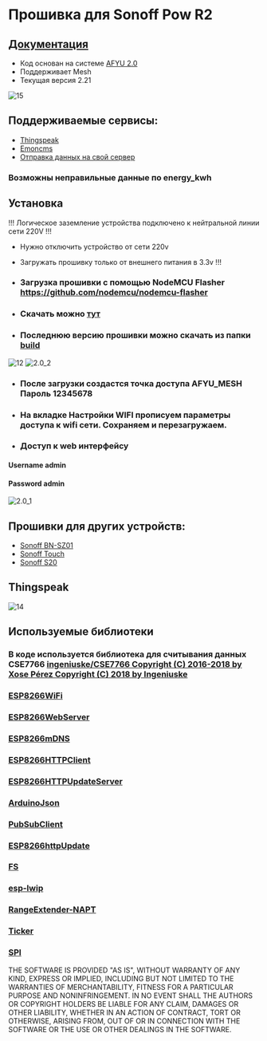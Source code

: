# Прошивка для Sonoff Pow R2
## [Документация](https://github.com/yuri-afanasiev/sonoff-pow-r2/wiki)
- Код основан на системе [AFYU 2.0](https://github.com/yuri-afanasiev/AFYU)
- Поддерживает Mesh  
- Текущая версия 2.21

![15](https://raw.githubusercontent.com/yuri-afanasiev/sonoff-pow-r2/master/doc/15.jpeg)

## Поддерживаемые сервисы: 
- [Thingspeak](https://thingspeak.com)
- [Emoncms](https://emoncms.org/)
- [Отправка данных на свой сервер](https://github.com/yuri-afanasiev/sonoff-pow-r2/wiki/REST-API-Передача-данных#Свой-сервер) 

### Возможны неправильные данные по energy_kwh

## Установка
!!! Логическое заземление устройства подключено к нейтральной линии сети 220V !!!
- Нужно отключить устройство от сети 220v
- Загружать прошивку только от внешнего питания в 3.3v !!!
 
- ### Загрузка прошивки с помощью NodeMCU Flasher  https://github.com/nodemcu/nodemcu-flasher

- ### Скачать можно [тут](https://github.com/nodemcu/nodemcu-flasher/blob/master/Win32/Release/ESP8266Flasher.exe)

- ### Последнюю версию прошивки можно скачать из папки [build](https://github.com/yuri-afanasiev/sonoff-pow-r2/tree/master/build)

 ![12](https://raw.githubusercontent.com/yuri-afanasiev/sonoff-pow-r2/master/doc/12.png)
 ![2.0_2](https://github.com/yuri-afanasiev/sonoff-pow-r2/raw/master/doc/2.0_2.jpg)
  
 
 
- ### После загрузки создастся точка доступа AFYU_MESH Пароль 12345678 

- ### На вкладке Настройки WIFI прописуем параметры доступа к wifi сети. Сохраняем и перезагружаем.

- ### Доступ к web интерфейсу 

#### Username admin 
#### Password admin


 ![2.0_1](https://github.com/yuri-afanasiev/sonoff-pow-r2/raw/master/doc/2.0_1.jpg)
 
 ## Прошивки для других устройств:
- [Sonoff BN-SZ01](https://github.com/yuri-afanasiev/esp8285-BN-SZ01)
- [Sonoff Touch](https://github.com/yuri-afanasiev/sonoff-touch)
- [Sonoff S20](https://github.com/yuri-afanasiev/sonoff-s20)

## Thingspeak 
 ![14](https://raw.githubusercontent.com/yuri-afanasiev/sonoff-pow-r2/master/doc/14.png)
 
## Используемые библиотеки
### В коде используется библиотека для  считывания данных CSE7766  [ingeniuske/CSE7766 Copyright (C) 2016-2018 by Xose Pérez Copyright (C) 2018 by Ingeniuske ](https://github.com/ingeniuske/CSE7766) 
### [ESP8266WiFi](https://github.com/esp8266/Arduino/tree/master/libraries/ESP8266WiFi) 
### [ESP8266WebServer](https://github.com/esp8266/Arduino/tree/master/libraries/ESP8266WebServer) 
### [ESP8266mDNS](https://github.com/esp8266/Arduino/tree/master/libraries/ESP8266mDNS) 
### [ESP8266HTTPClient](https://github.com/esp8266/Arduino/tree/master/libraries/ESP8266HTTPClient) 
### [ESP8266HTTPUpdateServer](https://github.com/esp8266/Arduino/tree/master/libraries/ESP8266HTTPUpdateServer) 
### [ArduinoJson](https://arduinojson.org) 
### [PubSubClient](https://github.com/Imroy/pubsubclient)
### [ESP8266httpUpdate](https://github.com/esp8266/Arduino/tree/master/libraries/ESP8266httpUpdate) 
### [FS](http://esp8266.github.io/Arduino/versions/2.1.0/doc/filesystem.html) 
### [esp-lwip](https://github.com/espressif/esp-lwip) 
### [RangeExtender-NAPT](https://github.com/esp8266/Arduino/tree/master/libraries/ESP8266WiFi/examples/RangeExtender-NAPT) 
### [Ticker](https://github.com/esp8266/Arduino/tree/master/libraries/Ticker) 
### [SPI](http://www.arduino.cc/en/Reference/SPI) 


 
 THE SOFTWARE IS PROVIDED "AS IS", WITHOUT WARRANTY OF ANY KIND, EXPRESS OR IMPLIED, INCLUDING BUT NOT LIMITED TO THE WARRANTIES OF MERCHANTABILITY, FITNESS FOR A PARTICULAR PURPOSE AND NONINFRINGEMENT. IN NO EVENT SHALL THE AUTHORS OR COPYRIGHT HOLDERS BE LIABLE FOR ANY CLAIM, DAMAGES OR OTHER LIABILITY, WHETHER IN AN ACTION OF CONTRACT, TORT OR OTHERWISE, ARISING FROM, OUT OF OR IN CONNECTION WITH THE SOFTWARE OR THE USE OR OTHER DEALINGS IN THE SOFTWARE.
